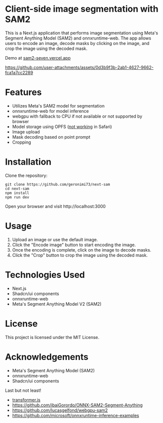 # Client-side image segmentation with SAM2
This is a Next.js application that performs image segmentation using Meta's Segment Anything Model (SAM2) and onnxruntime-web. The app allows users to encode an image, decode masks by clicking on the image, and crop the image using the decoded mask.

Demo at [sam2-seven.vercel.app](https://sam2-seven.vercel.app/)

https://github.com/user-attachments/assets/0d3b9f3b-2ab1-4627-9662-fca1a7cc2289

# Features
* Utilizes Meta's SAM2 model for segmentation
* onnxruntime-web for model inference
* webgpu with fallback to CPU if not available or not supported by browser
* Model storage using OPFS ([not working](https://bugs.webkit.org/show_bug.cgi?id=231706) in Safari)
* Image upload 
* Mask decoding based on point prompt
* Cropping

# Installation
Clone the repository:

```
git clone https://github.com/geronimi73/next-sam
cd next-sam
npm install
npm run dev
```

Open your browser and visit http://localhost:3000 

# Usage
1. Upload an image or use the default image.
2. Click the "Encode image" button to start encoding the image.
3. Once the encoding is complete, click on the image to decode masks.
4. Click the "Crop" button to crop the image using the decoded mask.

# Technologies Used
* Next.js
* Shadcn/ui components
* onnxruntime-web
* Meta's Segment Anything Model V2 (SAM2)

# License
This project is licensed under the MIT License.

# Acknowledgements
* Meta's Segment Anything Model (SAM2)
* onnxruntime-web
* Shadcn/ui components

Last but not least!
* [transformer.js](https://github.com/huggingface/transformers.js)
* https://github.com/ibaiGorordo/ONNX-SAM2-Segment-Anything
* https://github.com/lucasgelfond/webgpu-sam2
* https://github.com/microsoft/onnxruntime-inference-examples
